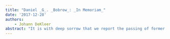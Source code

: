 ```yaml
---
title: "Daniel _G_. _Bobrow_: _In Memoriam_"
date: '2017-12-28'
authors: 
    - Johann DeKleer
abstract: "It is with deep sorrow that we report the passing of former AAAI President Danny Bobrow on March 20, 2017. His family, friends, and colleagues from the Palo Alto Research Center and around the world recently gathered at PARC to commemorate his life and work."
---
```


